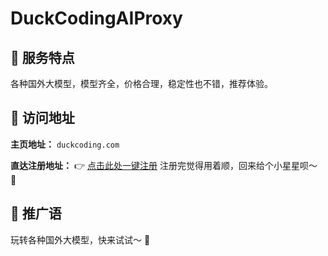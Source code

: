 # DuckCodingAIProxy

## 🌟 服务特点

各种国外大模型，模型齐全，价格合理，稳定性也不错，推荐体验。

## 🔗 访问地址

**主页地址：**
`duckcoding.com`

**直达注册地址：**
👉 [点击此处一键注册](https://duckcoding.com/register?aff=cWBU)
注册完觉得用着顺，回来给个小星星呗～ 🥰

## 🚀 推广语

玩转各种国外大模型，快来试试～ 🚀
